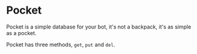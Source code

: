# Pocket

  Pocket is a simple database for your bot, it's not a backpack, it's as simple as a pocket.
  
  Pocket has three methods, `get`, `put` and `del`.